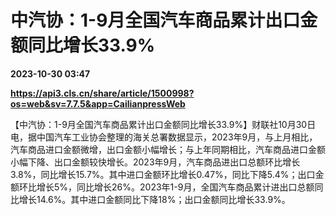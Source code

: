 # 中汽协：1-9月全国汽车商品累计出口金额同比增长33.9%

**2023-10-30 03:47**

**https://api3.cls.cn/share/article/1500998?os=web&sv=7.7.5&app=CailianpressWeb**

【中汽协：1-9月全国汽车商品累计出口金额同比增长33.9%】财联社10月30日电，据中国汽车工业协会整理的海关总署数据显示，2023年9月，与上月相比，汽车商品进口金额微增，出口金额小幅增长；与上年同期相比，汽车商品进口金额小幅下降、出口金额较快增长。2023年9月，汽车商品进出口总额环比增长3.8%，同比增长15.7%。其中进口金额环比增长0.47%，同比下降5.4%；出口金额环比增长5%，同比增长26%。2023年1-9月，全国汽车商品累计进出口总额同比增长14.6%。其中进口金额同比下降18%；出口金额同比增长33.9%。